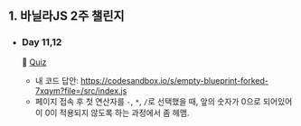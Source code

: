 ## 1. 바닐라JS 2주 챌린지
- ### Day 11,12  

  📝 [Quiz](https://github.com/EunJaePark/JSstudy/tree/main/vanillaJS_Challenge/Quiz/Day11%2C12)  
    - 내 코드 답안: https://codesandbox.io/s/empty-blueprint-forked-7xqym?file=/src/index.js
    - 페이지 접속 후 첫 연산자를 `-`, `*`, `/`로 선택했을 때, 앞의 숫자가 0으로 되어있어 이 0이 적용되지 않도록 하는 과정에서 좀 헤맴.
   
